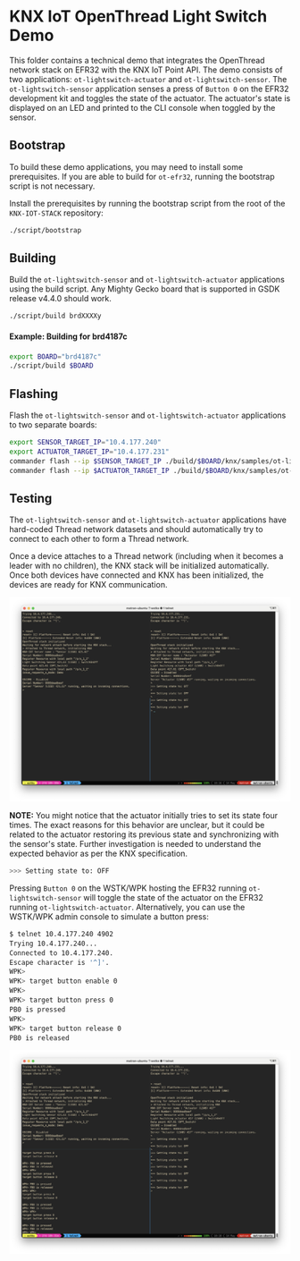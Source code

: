 
# KNX IoT OpenThread Light Switch Demo

This folder contains a technical demo that integrates the OpenThread network stack on EFR32 with the KNX IoT Point API. The demo consists of two applications: `ot-lightswitch-actuator` and `ot-lightswitch-sensor`. The `ot-lightswitch-sensor` application senses a press of `Button 0` on the EFR32 development kit and toggles the state of the actuator. The actuator's state is displayed on an LED and printed to the CLI console when toggled by the sensor.

## Bootstrap

To build these demo applications, you may need to install some prerequisites. If you are able to build for `ot-efr32`, running the bootstrap script is not necessary.

Install the prerequisites by running the bootstrap script from the root of the `KNX-IOT-STACK` repository:

```bash
./script/bootstrap
```

## Building

Build the `ot-lightswitch-sensor` and `ot-lightswitch-actuator` applications using the build script. Any Mighty Gecko board that is supported in GSDK release v4.4.0 should work.

```bash
./script/build brdXXXXy
```

#### Example: Building for brd4187c

```bash
export BOARD="brd4187c"
./script/build $BOARD
```

## Flashing

Flash the `ot-lightswitch-sensor` and `ot-lightswitch-actuator` applications to two separate boards:

```bash
export SENSOR_TARGET_IP="10.4.177.240"
export ACTUATOR_TARGET_IP="10.4.177.231"
commander flash --ip $SENSOR_TARGET_IP ./build/$BOARD/knx/samples/ot-lightswitch/ot-lightswitch-sensor.s37
commander flash --ip $ACTUATOR_TARGET_IP ./build/$BOARD/knx/samples/ot-lightswitch/ot-lightswitch-actuator.s37
```

## Testing

The `ot-lightswitch-sensor` and `ot-lightswitch-actuator` applications have hard-coded Thread network datasets and should automatically try to connect to each other to form a Thread network.

Once a device attaches to a Thread network (including when it becomes a leader with no children), the KNX stack will be initialized automatically. Once both devices have connected and KNX has been initialized, the devices are ready for KNX communication.

![Demo applications attaching and KNX being initialized](img/demo-attach-and-knx-init.png)

**NOTE:** You might notice that the actuator initially tries to set its state four times. The exact reasons for this behavior are unclear, but it could be related to the actuator restoring its previous state and synchronizing with the sensor's state. Further investigation is needed to understand the expected behavior as per the KNX specification.

```bash
>>> Setting state to: OFF
```

Pressing `Button 0` on the WSTK/WPK hosting the EFR32 running `ot-lightswitch-sensor` will toggle the state of the actuator on the EFR32 running `ot-lightswitch-actuator`. Alternatively, you can use the WSTK/WPK admin console to simulate a button press:

```bash
$ telnet 10.4.177.240 4902
Trying 10.4.177.240...
Connected to 10.4.177.240.
Escape character is '^]'.
WPK>
WPK> target button enable 0
WPK>
WPK> target button press 0
PB0 is pressed
WPK>
WPK> target button release 0
PB0 is released
```

![Actuator state being toggled](img/actuator-state-being-toggled.png)